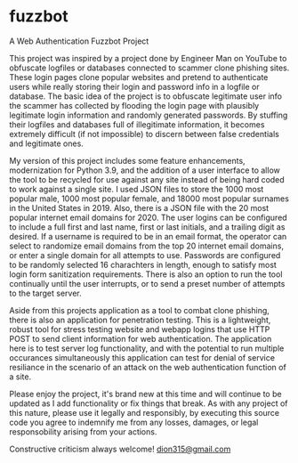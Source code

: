 # fuzzbot
A Web Authentication Fuzzbot Project

This project was inspired by a project done by Engineer Man on YouTube to obfuscate logfiles or databases connected to scammer clone phishing sites. These login pages clone popular websites and pretend to authenticate users while really storing their login and password info in a logfile or database. The basic idea of the project is to obfuscate legitimate user info the scammer has collected by flooding the login page with plausibly legitimate login information and randomly generated passwords. By stuffing their logfiles and databases full of illegitimate information, it becomes extremely difficult (if not impossible) to discern between false credentials and legitimate ones.

My version of this project includes some feature enhancements, modernization for Python 3.9, and the addition of a user interface to allow the tool to be recycled for use against any site instead of being hard coded to work against a single site. I used JSON files to store the 1000 most popular male, 1000 most popular female, and 18000 most popular surnames in the United States in 2019. Also, there is a JSON file with the 20 most popular internet email domains for 2020. The user logins can be configured to include a full first and last name, first or last initials, and a trailing digit as desired. If a username is required to be in an email format, the operator can select to randomize email domains from the top 20 internet email domains, or enter a single domain for all attempts to use. Passwords are configured to be randomly selected 16 charachters in length, enough to satisfy most login form sanitization requirements. There is also an option to run the tool continually until the user interrupts, or to send a preset number of attempts to the target server.

Aside from this projects application as a tool to combat clone phishing, there is also an application for penetration testing. This is a lightweight, robust tool for stress testing website and webapp logins that use HTTP POST to send client information for web authentication. The application here is to test server log functionality, and with the potential to run multiple occurances simultaneously this application can test for denial of service resiliance in the scenario of an attack on the web authentication function of a site.

Please enjoy the project, it's brand new at this time and will continue to be updated as I add functionality or fix things that break.
As with any project of this nature, please use it legally and responsibly, by executing this source code you agree to indemnify me from any losses, damages, or legal responsobility arising from your actions.

Constructive criticism always welcome! dion315@gmail.com

